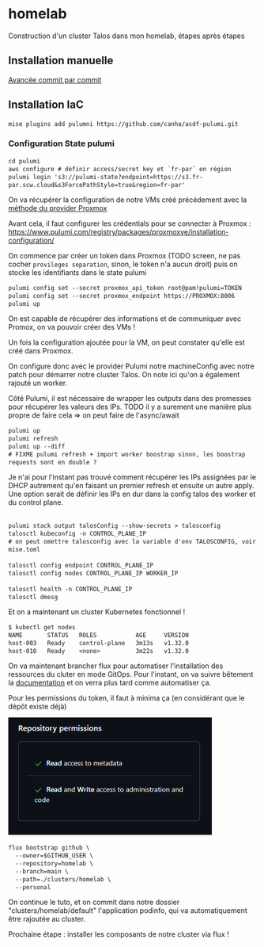 # homelab

Construction d'un cluster Talos dans mon homelab, étapes après étapes

## Installation manuelle

[Avancée commit par commit](https://github.com/sylvainmetayer/homelab/compare/ee54b2647d8cf13275b24dcf34b774b3697ed8c3...ad085471f3f17c4025057885fb43930150991a2c)

## Installation IaC

```
mise plugins add pulumni https://github.com/canha/asdf-pulumi.git
```

### Configuration State pulumi

```
cd pulumi
aws configure # définir access/secret key et `fr-par` en région
pulumi login 's3://pulumi-state?endpoint=https://s3.fr-par.scw.cloud&s3ForcePathStyle=true&region=fr-par'
```

On va récupérer la configuration de notre VMs créé précédement avec la [méthode du provider Proxmox](https://www.pulumi.com/registry/packages/proxmoxve/api-docs/vm/virtualmachine/#look-up)

Avant cela, il faut configurer les crédentials pour se connecter à Proxmox : https://www.pulumi.com/registry/packages/proxmoxve/installation-configuration/

On commence par créer un token dans Proxmox (TODO screen, ne pas cocher `provileges separation`, sinon, le token n'a aucun droit) puis on stocke les identifiants dans le state pulumi

```
pulumi config set --secret proxmox_api_token root@pam!pulumi=TOKEN
pulumi config set --secret proxmox_endpoint https://PROXMOX:8006
pulumi up
```

On est capable de récupérer des informations et de communiquer avec Promox, on va pouvoir créer des VMs !

Un fois la configuration ajoutée pour la VM, on peut constater qu'elle est créé dans Proxmox.

On configure donc avec le provider Pulumi notre machineConfig avec notre patch pour démarrer notre cluster Talos. On note ici qu'on a également rajouté un worker.

Côté Pulumi, il est nécessaire de wrapper les outputs dans des promesses pour récupérer les valeurs des IPs. TODO il y a surement une manière plus propre de faire cela => on peut faire de l'async/await

```shell
pulumi up
pulumi refresh 
pulumi up --diff
# FIXME pulumi refresh + import worker boostrap sinon, les boostrap requests sont en double ?
```

Je n'ai pour l'instant pas trouvé comment récupérer les IPs assignées par le DHCP autrement qu'en faisant un premier refresh et ensuite un autre apply. Une option serait de définir les IPs en dur dans la config talos des worker et du control plane.

```

pulumi stack output talosConfig --show-secrets > talosconfig
talosctl kubeconfig -n CONTROL_PLANE_IP
# on peut omettre talosconfig avec la variable d'env TALOSCONFIG, voir mise.toml

talosctl config endpoint CONTROL_PLANE_IP
talosctl config nodes CONTROL_PLANE_IP WORKER_IP

talosctl health -n CONTROL_PLANE_IP 
talosctl dmesg
```

Et on a maintenant un cluster Kubernetes fonctionnel ! 

```
$ kubectl get nodes
NAME       STATUS   ROLES           AGE     VERSION
host-003   Ready    control-plane   3m13s   v1.32.0
host-010   Ready    <none>          3m22s   v1.32.0
```

On va maintenant brancher flux pour automatiser l'installation des ressources du cluter en mode GitOps. Pour l'instant, on va suivre bêtement la [documentation](https://fluxcd.io/flux/get-started/) et on verra plus tard comme automatiser ça.

Pour les permissions du token, il faut à minima ça (en considérant que le dépôt existe déjà) 

![github-token-permission.png](images/github-token-permission.png)

```
flux bootstrap github \
  --owner=$GITHUB_USER \
  --repository=homelab \
  --branch=main \
  --path=./clusters/homelab \
  --personal
```

On continue le tuto, et on commit dans notre dossier "clusters/homelab/default" l'application podinfo, qui va automatiquement être rajoutée au cluster. 

Prochaine étape : installer les composants de notre cluster via flux !
